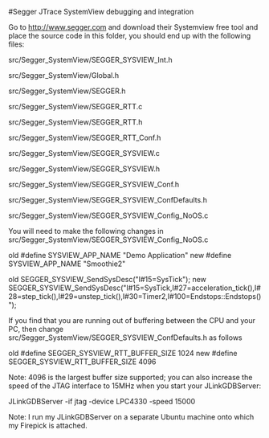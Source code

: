 #Segger JTrace SystemView debugging and integration 

Go to http://www.segger.com and download their Systemview free tool and place the source code in this folder, you should end up with the following files:

src/Segger_SystemView/SEGGER_SYSVIEW_Int.h

src/Segger_SystemView/Global.h

src/Segger_SystemView/SEGGER.h

src/Segger_SystemView/SEGGER_RTT.c

src/Segger_SystemView/SEGGER_RTT.h

src/Segger_SystemView/SEGGER_RTT_Conf.h

src/Segger_SystemView/SEGGER_SYSVIEW.c

src/Segger_SystemView/SEGGER_SYSVIEW.h

src/Segger_SystemView/SEGGER_SYSVIEW_Conf.h

src/Segger_SystemView/SEGGER_SYSVIEW_ConfDefaults.h

src/Segger_SystemView/SEGGER_SYSVIEW_Config_NoOS.c


You will need to make the following changes in src/Segger_SystemView/SEGGER_SYSVIEW_Config_NoOS.c

old
#define SYSVIEW_APP_NAME        "Demo Application"
new
#define SYSVIEW_APP_NAME        "Smoothie2"

old
SEGGER_SYSVIEW_SendSysDesc("I#15=SysTick");
new
SEGGER_SYSVIEW_SendSysDesc("I#15=SysTick,I#27=acceleration_tick(),I#28=step_tick(),I#29=unstep_tick(),I#30=Timer2,I#100=Endstops::Endstops()");

If you find that you are running out of buffering between the CPU and your PC, then change src/Segger_SystemView/SEGGER_SYSVIEW_ConfDefaults.h as follows

old
#define SEGGER_SYSVIEW_RTT_BUFFER_SIZE    1024
new
#define SEGGER_SYSVIEW_RTT_BUFFER_SIZE    4096

Note: 4096 is the largest buffer size supported; you can also increase the speed of the JTAG interface to 15MHz when you start your JLinkGDBServer:

JLinkGDBServer -if jtag -device LPC4330 -speed 15000

Note: I run my JLinkGDBServer on a separate Ubuntu machine onto which my Firepick is attached.


